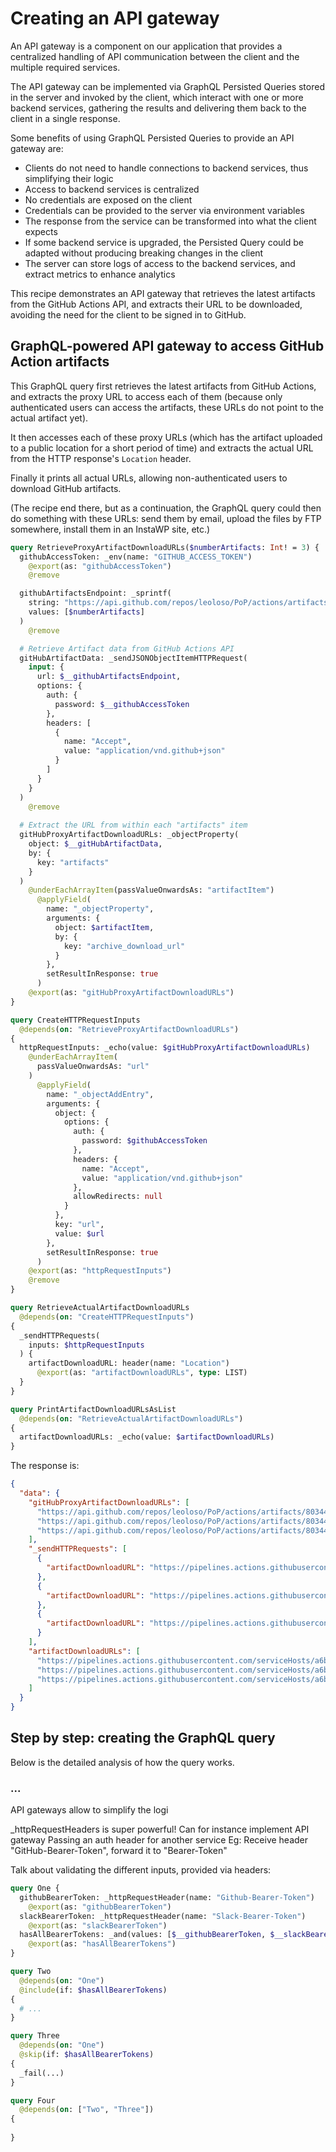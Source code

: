 # Creating an API gateway

An API gateway is a component on our application that provides a centralized handling of API communication between the client and the multiple required services.

The API gateway can be implemented via GraphQL Persisted Queries stored in the server and invoked by the client, which interact with one or more backend services, gathering the results and delivering them back to the client in a single response.

Some benefits of using GraphQL Persisted Queries to provide an API gateway are:

- Clients do not need to handle connections to backend services, thus simplifying their logic
- Access to backend services is centralized
- No credentials are exposed on the client
- Credentials can be provided to the server via environment variables
- The response from the service can be transformed into what the client expects
- If some backend service is upgraded, the Persisted Query could be adapted without producing breaking changes in the client
- The server can store logs of access to the backend services, and extract metrics to enhance analytics

This recipe demonstrates an API gateway that retrieves the latest artifacts from the GitHub Actions API, and extracts their URL to be downloaded, avoiding the need for the client to be signed in to GitHub.

## GraphQL-powered API gateway to access GitHub Action artifacts

This GraphQL query first retrieves the latest artifacts from GitHub Actions, and extracts the proxy URL to access each of them (because only authenticated users can access the artifacts, these URLs do not point to the actual artifact yet).

It then accesses each of these proxy URLs (which has the artifact uploaded to a public location for a short period of time) and extracts the actual URL from the HTTP response's `Location` header.

Finally it prints all actual URLs, allowing non-authenticated users to download GitHub artifacts.

(The recipe end there, but as a continuation, the GraphQL query could then do something with these URLs: send them by email, upload the files by FTP somewhere, install them in an InstaWP site, etc.)

```graphql
query RetrieveProxyArtifactDownloadURLs($numberArtifacts: Int! = 3) {
  githubAccessToken: _env(name: "GITHUB_ACCESS_TOKEN")
    @export(as: "githubAccessToken")
    @remove

  githubArtifactsEndpoint: _sprintf(
    string: "https://api.github.com/repos/leoloso/PoP/actions/artifacts?per_page=%s",
    values: [$numberArtifacts]
  )
    @remove

  # Retrieve Artifact data from GitHub Actions API
  gitHubArtifactData: _sendJSONObjectItemHTTPRequest(
    input: {
      url: $__githubArtifactsEndpoint,
      options: {
        auth: {
          password: $__githubAccessToken
        },
        headers: [
          {
            name: "Accept",
            value: "application/vnd.github+json"
          }
        ]
      }
    }
  )
    @remove
  
  # Extract the URL from within each "artifacts" item
  gitHubProxyArtifactDownloadURLs: _objectProperty(
    object: $__gitHubArtifactData,
    by: {
      key: "artifacts"
    }
  )
    @underEachArrayItem(passValueOnwardsAs: "artifactItem")
      @applyField(
        name: "_objectProperty",
        arguments: {
          object: $artifactItem,
          by: {
            key: "archive_download_url"
          }
        },
        setResultInResponse: true
      )
    @export(as: "gitHubProxyArtifactDownloadURLs")
}

query CreateHTTPRequestInputs
  @depends(on: "RetrieveProxyArtifactDownloadURLs")
{
  httpRequestInputs: _echo(value: $gitHubProxyArtifactDownloadURLs)
    @underEachArrayItem(
      passValueOnwardsAs: "url"
    )
      @applyField(
        name: "_objectAddEntry",
        arguments: {
          object: {
            options: {
              auth: {
                password: $githubAccessToken
              },
              headers: {
                name: "Accept",
                value: "application/vnd.github+json"
              },
              allowRedirects: null
            }
          },
          key: "url",
          value: $url
        },
        setResultInResponse: true
      )
    @export(as: "httpRequestInputs")
    @remove
}

query RetrieveActualArtifactDownloadURLs
  @depends(on: "CreateHTTPRequestInputs")
{
  _sendHTTPRequests(
    inputs: $httpRequestInputs
  ) {
    artifactDownloadURL: header(name: "Location")
      @export(as: "artifactDownloadURLs", type: LIST)
  }
}

query PrintArtifactDownloadURLsAsList
  @depends(on: "RetrieveActualArtifactDownloadURLs")
{
  artifactDownloadURLs: _echo(value: $artifactDownloadURLs)
}
```

The response is:

```json
{
  "data": {
    "gitHubProxyArtifactDownloadURLs": [
      "https://api.github.com/repos/leoloso/PoP/actions/artifacts/803444209/zip",
      "https://api.github.com/repos/leoloso/PoP/actions/artifacts/803444208/zip",
      "https://api.github.com/repos/leoloso/PoP/actions/artifacts/803444207/zip"
    ],
    "_sendHTTPRequests": [
      {
        "artifactDownloadURL": "https://pipelines.actions.githubusercontent.com/serviceHosts/a6be3ecc-6518-4aaa-b5ec-232be0438a37/_apis/pipelines/1/runs/53473/signedartifactscontent?artifactName=gato-graphql-testing-schema-1.0.0-dev&urlExpires=2023-07-14T03%3A31%3A00.9351393Z&urlSigningMethod=HMACV2&urlSignature=8v8cDVZKAnkXoN8z1GdjXLz4SCGkpv%2Fl0qjlDArac5M%3D"
      },
      {
        "artifactDownloadURL": "https://pipelines.actions.githubusercontent.com/serviceHosts/a6be3ecc-6518-4aaa-b5ec-232be0438a37/_apis/pipelines/1/runs/53473/signedartifactscontent?artifactName=gato-graphql-testing-1.0.0-dev&urlExpires=2023-07-14T03%3A31%3A00.9333471Z&urlSigningMethod=HMACV2&urlSignature=ffsyy0p97oeQByMD3X6WKbFyIEbh6nbU%2BFsXKHQHYSM%3D"
      },
      {
        "artifactDownloadURL": "https://pipelines.actions.githubusercontent.com/serviceHosts/a6be3ecc-6518-4aaa-b5ec-232be0438a37/_apis/pipelines/1/runs/53473/signedartifactscontent?artifactName=gato-graphql-1.0.0-dev&urlExpires=2023-07-14T03%3A31%3A00.9699160Z&urlSigningMethod=HMACV2&urlSignature=gUi%2F39RS7X5YgVZbEu977ufFt1girQKeNI7LP61gxfY%3D"
      }
    ],
    "artifactDownloadURLs": [
      "https://pipelines.actions.githubusercontent.com/serviceHosts/a6be3ecc-6518-4aaa-b5ec-232be0438a37/_apis/pipelines/1/runs/53473/signedartifactscontent?artifactName=gato-graphql-testing-schema-1.0.0-dev&urlExpires=2023-07-14T03%3A31%3A00.9351393Z&urlSigningMethod=HMACV2&urlSignature=8v8cDVZKAnkXoN8z1GdjXLz4SCGkpv%2Fl0qjlDArac5M%3D",
      "https://pipelines.actions.githubusercontent.com/serviceHosts/a6be3ecc-6518-4aaa-b5ec-232be0438a37/_apis/pipelines/1/runs/53473/signedartifactscontent?artifactName=gato-graphql-testing-1.0.0-dev&urlExpires=2023-07-14T03%3A31%3A00.9333471Z&urlSigningMethod=HMACV2&urlSignature=ffsyy0p97oeQByMD3X6WKbFyIEbh6nbU%2BFsXKHQHYSM%3D",
      "https://pipelines.actions.githubusercontent.com/serviceHosts/a6be3ecc-6518-4aaa-b5ec-232be0438a37/_apis/pipelines/1/runs/53473/signedartifactscontent?artifactName=gato-graphql-1.0.0-dev&urlExpires=2023-07-14T03%3A31%3A00.9699160Z&urlSigningMethod=HMACV2&urlSignature=gUi%2F39RS7X5YgVZbEu977ufFt1girQKeNI7LP61gxfY%3D"
    ]
  }
}
```

## Step by step: creating the GraphQL query

Below is the detailed analysis of how the query works.

### ...




API gateways allow to simplify the logi



_httpRequestHeaders is super powerful!
  Can for instance implement API gateway
  Passing an auth header for another service
  Eg:
    Receive header "GitHub-Bearer-Token", forward it to "Bearer-Token"

Talk about validating the different inputs, provided via headers:

```graphql
query One {
  githubBearerToken: _httpRequestHeader(name: "Github-Bearer-Token")
    @export(as: "githubBearerToken")
  slackBearerToken: _httpRequestHeader(name: "Slack-Bearer-Token")
    @export(as: "slackBearerToken")
  hasAllBearerTokens: _and(values: [$__githubBearerToken, $__slackBearerToken])
    @export(as: "hasAllBearerTokens")
}

query Two
  @depends(on: "One")
  @include(if: $hasAllBearerTokens)
{
  # ...
}

query Three
  @depends(on: "One")
  @skip(if: $hasAllBearerTokens)
{
  _fail(...)
}

query Four
  @depends(on: ["Two", "Three"])
{
  
}
```